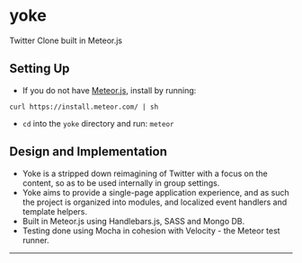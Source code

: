 # yoke
Twitter Clone built in Meteor.js

## Setting Up

- If you do not have [Meteor.js](https://www.meteor.com/), install by running: 

```
curl https://install.meteor.com/ | sh
```
- `cd` into the `yoke` directory and run: `meteor`

 
## Design and Implementation

- Yoke is a stripped down reimagining of Twitter with a focus on the content, so as to be used internally in group settings.
- Yoke aims to provide a single-page application experience, and as such the project is organized into modules, and localized event handlers and template helpers. 
- Built in Meteor.js using Handlebars.js, SASS and Mongo DB.
- Testing done using Mocha in cohesion with Velocity - the Meteor test runner.

---







